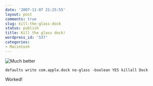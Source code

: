 ```yaml
---
date: '2007-11-07 21:25:55'
layout: post
comments: true
slug: kill-the-glass-dock
status: publish
title: Kill the glass dock!
wordpress_id: '537'
categories:
- Macintosh
---
```





![Much better](http://www.phfactor.net/wp-pics/no-more-glass.jpg)


`
defaults write com.apple.dock no-glass -boolean YES
killall Dock
`

Worked!
